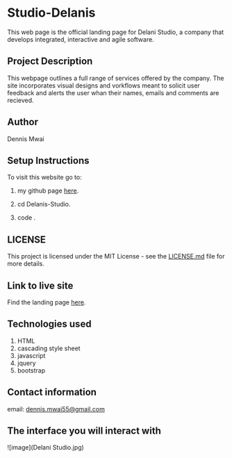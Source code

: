 # Studio-Delanis

This web page is the official landing page for Delani Studio, a company that develops integrated, interactive and agile software.

## Project Description

This webpage outlines a full range of services offered by the company. The site incorporates visual designs and vorkflows meant to solicit user feedback and alerts the user whan their names, emails and comments are recieved.

## Author

Dennis Mwai

## Setup Instructions

To visit this website go to:

1. my github page [here](https://github.com/dennis-mwai/Studio-Delanis).

2. cd Delanis-Studio.

3. code .

## LICENSE

This project is licensed under the MIT License - see the [LICENSE.md](LICENSE) file for more details.

## Link to live site

Find the landing page [here](https://dennis-mwai.github.io/Studio-Delanis/).

## Technologies used

1. HTML
2. cascading style sheet
3. javascript
4. jquery
5. bootstrap

## Contact information

email: dennis.mwai55@gmail.com

## The interface you will interact with

![image](Delani Studio.jpg)